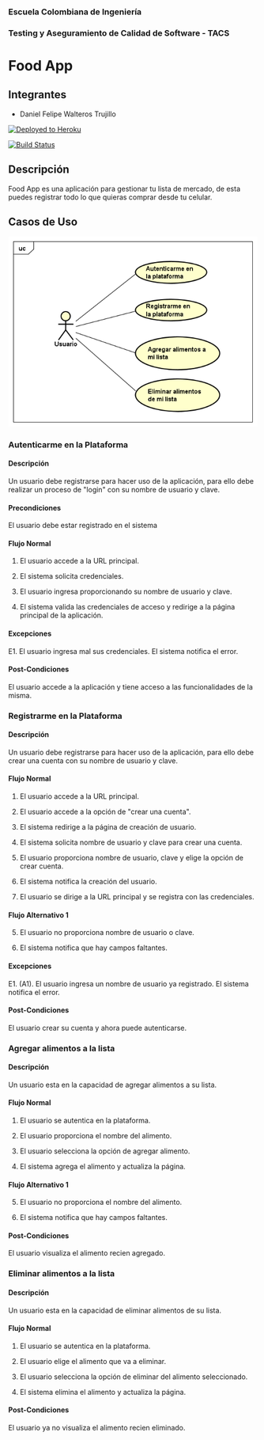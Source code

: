 ### Escuela Colombiana de Ingeniería
### Testing y Aseguramiento de Calidad de Software - TACS

# Food App

## Integrantes

*   Daniel Felipe Walteros Trujillo


[![Deployed to Heroku](https://www.herokucdn.com/deploy/button.png)](https://foodapitacs.herokuapp.com/)

[![Build Status](https://dev.azure.com/danielwalteros/TACS%20Project/_apis/build/status/TACS%20Project%20CI?branchName=main&jobName=Agent%20job%201)](https://dev.azure.com/danielwalteros/TACS%20Project/_build/latest?definitionId=4&branchName=main)

## Descripción

  Food App es una aplicación para gestionar tu lista de mercado, de esta puedes registrar todo lo que quieras comprar desde tu celular.

## Casos de Uso

![](diagrams/casosdeuso.png)

### Autenticarme en la Plataforma
#### Descripción

  Un usuario debe registrarse para hacer uso de la aplicación, para ello debe realizar un proceso de "login" con su nombre de usuario y clave.
  
#### Precondiciones

  El usuario debe estar registrado en el sistema
  
#### Flujo Normal

  1. El usuario accede a la URL principal.

  2. El sistema solicita credenciales.
  
  3. El usuario ingresa proporcionando su nombre de usuario y clave.
  
  4. El sistema valida las credenciales de acceso y redirige a la página principal de la aplicación.

#### Excepciones

  E1. El usuario ingresa mal sus credenciales. El sistema notifica el error. 
  
#### Post-Condiciones

  El usuario accede a la aplicación y tiene acceso a las funcionalidades de la misma.
  
### Registrarme en la Plataforma
#### Descripción

  Un usuario debe registrarse para hacer uso de la aplicación, para ello debe crear una cuenta con su nombre de usuario y clave.
  
#### Flujo Normal

  1. El usuario accede a la URL principal.

  2. El usuario accede a la opción de "crear una cuenta".
  
  3. El sistema redirige a la página de creación de usuario.
  
  4. El sistema solicita nombre de usuario y clave para crear una cuenta.
  
  5. El usuario proporciona nombre de usuario, clave y elige la opción de crear cuenta.
  
  6. El sistema notifica la creación del usuario.
  
  7. El usuario se dirige a la URL principal y se registra con las credenciales.
  
#### Flujo Alternativo 1

  5. El usuario no proporciona nombre de usuario o clave.

  4. El sistema notifica que hay campos faltantes.

#### Excepciones

  E1. (A1). El usuario ingresa un nombre de usuario ya registrado. El sistema notifica el error. 
  
#### Post-Condiciones

  El usuario crear su cuenta y ahora puede autenticarse.
  
### Agregar alimentos a la lista
#### Descripción

  Un usuario esta en la capacidad de agregar alimentos a su lista.
  
#### Flujo Normal

  1. El usuario se autentica en la plataforma.

  2. El usuario proporciona el nombre del alimento.
  
  3. El usuario selecciona la opción de agregar alimento.
  
  4. El sistema agrega el alimento y actualiza la página.
  
#### Flujo Alternativo 1

  5. El usuario no proporciona el nombre del alimento.

  4. El sistema notifica que hay campos faltantes.
  
#### Post-Condiciones

  El usuario visualiza el alimento recien agregado.
  
### Eliminar alimentos a la lista
#### Descripción

  Un usuario esta en la capacidad de eliminar alimentos de su lista.
  
#### Flujo Normal

  1. El usuario se autentica en la plataforma.

  2. El usuario elige el alimento que va a eliminar.
  
  3. El usuario selecciona la opción de eliminar del alimento seleccionado.
  
  4. El sistema elimina el alimento y actualiza la página.
  
#### Post-Condiciones

  El usuario ya no visualiza el alimento recien eliminado.




